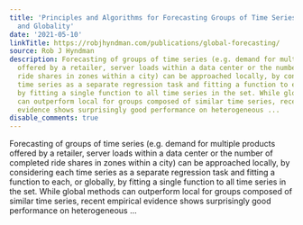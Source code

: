 ```yaml
---
title: 'Principles and Algorithms for Forecasting Groups of Time Series: Locality
  and Globality'
date: '2021-05-10'
linkTitle: https://robjhyndman.com/publications/global-forecasting/
source: Rob J Hyndman
description: Forecasting of groups of time series (e.g. demand for multiple products
  offered by a retailer, server loads within a data center or the number of completed
  ride shares in zones within a city) can be approached locally, by considering each
  time series as a separate regression task and fitting a function to each, or globally,
  by fitting a single function to all time series in the set. While global methods
  can outperform local for groups composed of similar time series, recent empirical
  evidence shows surprisingly good performance on heterogeneous ...
disable_comments: true
---
```

Forecasting of groups of time series (e.g. demand for multiple products offered by a retailer, server loads within a data center or the number of completed ride shares in zones within a city) can be approached locally, by considering each time series as a separate regression task and fitting a function to each, or globally, by fitting a single function to all time series in the set. While global methods can outperform local for groups composed of similar time series, recent empirical evidence shows surprisingly good performance on heterogeneous ...